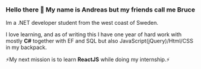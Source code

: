 ### Hello there 👋 My name is Andreas but my friends call me Bruce
Im a .NET developer student from the west coast of Sweden. 

I love learning, and as of writing this I have one year of hard work with mostly **C#** together with EF and SQL but also JavaScript(jQuery)/Html/CSS in my backpack.

⚡My next mission is to learn **ReactJS** while doing my internship.⚡



<!--
**AndreasBrochs/AndreasBrochs** is a ✨ _special_ ✨ repository because its `README.md` (this file) appears on your GitHub profile.

Here are some ideas to get you started:

- 🔭 I’m currently working on ...
- 🌱 I’m currently learning ...
- 👯 I’m looking to collaborate on ...
- 🤔 I’m looking for help with ...
- 💬 Ask me about ...
- 📫 How to reach me: ...
- 😄 Pronouns: ...
- ⚡ Fun fact: ...
-->
